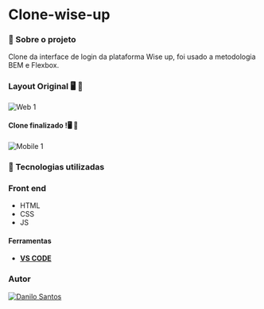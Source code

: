 # Clone-wise-up


###  :open_book:  Sobre o projeto

 Clone da interface de login da plataforma Wise up, foi usado a metodologia BEM e Flexbox.
 
 
### Layout Original :desktop_computer: :iphone:


![Web 1](https://github.com/daniloadscavalcante/assets/blob/master/wise-up-original.gif)


#### Clone finalizado !:desktop_computer: :iphone:

![Mobile 1](https://github.com/daniloadscavalcante/assets/blob/master/desafio-wise-up.gif)


### 🚀 Tecnologias utilizadas

### Front end
- HTML 
- CSS
- JS

#### Ferramentas
- [**VS CODE**]()

### Autor
<a href="https://www.linkedin.com/in/daniloadscavalcante/">
  <img alt="Danilo Santos" src="https://img.shields.io/badge/-Danilo Santos-blue?style=flat&logo=Linkedin&logoColor=bluee" />
</a>

